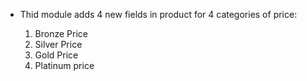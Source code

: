   - Thid module adds 4 new fields in product for 4 categories of price:
    
    1.  Bronze Price
    2.  Silver Price
    3.  Gold Price
    4.  Platinum price
